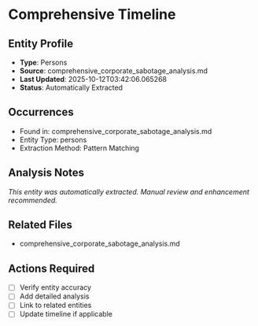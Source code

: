 # Comprehensive Timeline

## Entity Profile
- **Type**: Persons
- **Source**: comprehensive_corporate_sabotage_analysis.md
- **Last Updated**: 2025-10-12T03:42:06.065268
- **Status**: Automatically Extracted

## Occurrences
- Found in: comprehensive_corporate_sabotage_analysis.md
- Entity Type: persons
- Extraction Method: Pattern Matching

## Analysis Notes
*This entity was automatically extracted. Manual review and enhancement recommended.*

## Related Files
- comprehensive_corporate_sabotage_analysis.md

## Actions Required
- [ ] Verify entity accuracy
- [ ] Add detailed analysis
- [ ] Link to related entities
- [ ] Update timeline if applicable
